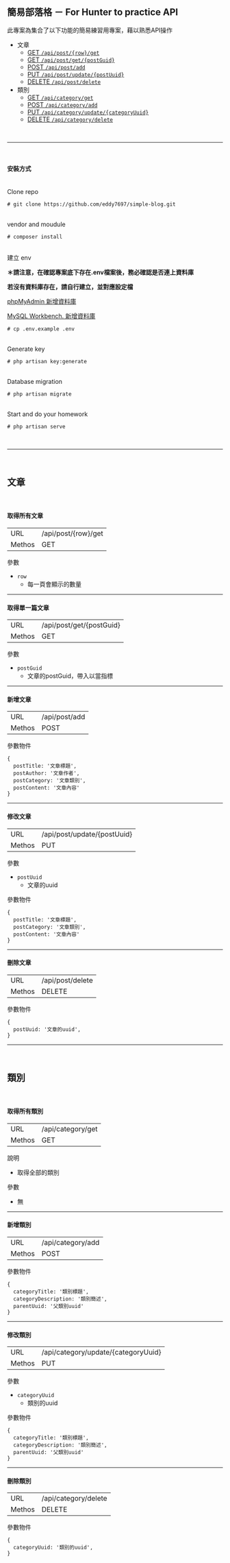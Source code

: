 ## 簡易部落格 － For Hunter to practice API

此專案為集合了以下功能的簡易練習用專案，藉以熟悉API操作

- 文章
  - [GET `/api/post/{row}/get`](#取得所有文章)
  - [GET `/api/post/get/{postGuid}`](#取得單一篇文章)
  - [POST `/api/post/add`](#新增文章)
  - [PUT `/api/post/update/{postUuid}`](#修改文章)
  - [DELETE `/api/post/delete`](#刪除文章)
- 類別
  - [GET `/api/category/get`](#取得所有類別)
  - [POST `/api/category/add`](#新增類別)
  - [PUT `/api/category/update/{categoryUuid}`](#修改類別)
  - [DELETE `/api/category/delete`](#刪除類別)

<br/>

---
<br/>

#### 安裝方式
\
Clone repo
```
# git clone https://github.com/eddy7697/simple-blog.git
```
\
vendor and moudule
```
# composer install
```
\
建立 env

**＊請注意，在確認專案底下存在.env檔案後，務必確認是否連上資料庫**

**若沒有資料庫存在，請自行建立，並對應設定檔**

[phpMyAdmin 新增資料庫](https://www.siteground.com/tutorials/phpmyadmin/create-populate-tables/)

[MySQL Workbench. 新增資料庫](https://stackoverflow.com/questions/5515745/create-a-new-database-with-mysql-workbench)
```
# cp .env.example .env
```
\
Generate key
```
# php artisan key:generate
```
\
Database migration
```
# php artisan migrate
```
\
Start and do your homework
```
# php artisan serve
```
<br/>

---
<br/>

## 文章
<br/>

#### 取得所有文章

<table>
  <tr>
    <td>URL</td>
    <td>/api/post/{row}/get</td>
  </tr>
  <tr>
    <td>Methos</td>
    <td>GET</td>
  </tr>
</table>

參數

 - `row`
   - 每一頁會顯示的數量

---
#### 取得單一篇文章

<table>
  <tr>
    <td>URL</td>
    <td>/api/post/get/{postGuid}</td>
  </tr>
  <tr>
    <td>Methos</td>
    <td>GET</td>
  </tr>
</table>

參數

 - `postGuid`
   - 文章的postGuid，帶入以當指標

---
#### 新增文章

<table>
  <tr>
    <td>URL</td>
    <td>/api/post/add</td>
  </tr>
  <tr>
    <td>Methos</td>
    <td>POST</td>
  </tr>
</table>

參數物件

```
{
  postTitle: '文章標題',
  postAuthor: '文章作者',
  postCategory: '文章類別',
  postContent: '文章內容'
}
```
---
#### 修改文章

<table>
  <tr>
    <td>URL</td>
    <td>/api/post/update/{postUuid}</td>
  </tr>
  <tr>
    <td>Methos</td>
    <td>PUT</td>
  </tr>
</table>

參數
 - `postUuid`
   - 文章的uuid

參數物件
```
{
  postTitle: '文章標題',
  postCategory: '文章類別',
  postContent: '文章內容'
}
```
---
#### 刪除文章

<table>
  <tr>
    <td>URL</td>
    <td>/api/post/delete</td>
  </tr>
  <tr>
    <td>Methos</td>
    <td>DELETE</td>
  </tr>
</table>

參數物件
```
{
  postUuid: '文章的uuid',
}
```
---

<br/>

## 類別

<br/>

#### 取得所有類別

<table>
  <tr>
    <td>URL</td>
    <td>/api/category/get</td>
  </tr>
  <tr>
    <td>Methos</td>
    <td>GET</td>
  </tr>
</table>

說明

 - 取得全部的類別

參數

 - 無

---
#### 新增類別

<table>
  <tr>
    <td>URL</td>
    <td>/api/category/add</td>
  </tr>
  <tr>
    <td>Methos</td>
    <td>POST</td>
  </tr>
</table>

參數物件

```
{
  categoryTitle: '類別標題',
  categoryDescription: '類別簡述',
  parentUuid: '父類別uuid'
}
```
---
#### 修改類別

<table>
  <tr>
    <td>URL</td>
    <td>/api/category/update/{categoryUuid}</td>
  </tr>
  <tr>
    <td>Methos</td>
    <td>PUT</td>
  </tr>
</table>

參數
 - `categoryUuid`
   - 類別的uuid

參數物件
```
{
  categoryTitle: '類別標題',
  categoryDescription: '類別簡述',
  parentUuid: '父類別uuid'
}
```
---
#### 刪除類別

<table>
  <tr>
    <td>URL</td>
    <td>/api/category/delete</td>
  </tr>
  <tr>
    <td>Methos</td>
    <td>DELETE</td>
  </tr>
</table>

參數物件
```
{
  categoryUuid: '類別的uuid',
}
```
